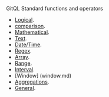 GitQL Standard functions and operators

- [Logical](logical.md).
- [comparison](comparison.md).
- [Mathematical](math.md).
- [Text](string.md).
- [Date/Time](datetime.md).
- [Regex](regex.md).
- [Array](array.md).
- [Range](range.md).
- [Interval](interval.md).
- [Window] (window.md)
- [Aggregations](aggregations.md).
- [General](other.md).
